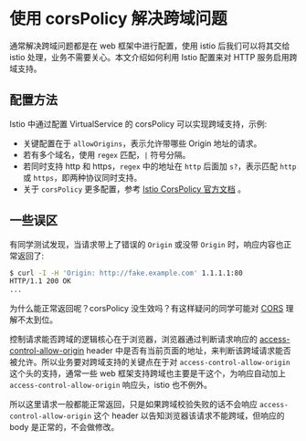 # 使用 corsPolicy 解决跨域问题

通常解决跨域问题都是在 web 框架中进行配置，使用 istio 后我们可以将其交给 istio 处理，业务不需要关心。本文介绍如何利用 Istio 配置来对 HTTP 服务启用跨域支持。

## 配置方法

Istio 中通过配置 VirtualService 的 corsPolicy 可以实现跨域支持，示例:

<FileBlock showLineNumbers file="istio/vs-cors-regex.yaml" />

* 关键配置在于 `allowOrigins`，表示允许带哪些 Origin 地址的请求。
* 若有多个域名，使用 `regex` 匹配，`|` 符号分隔。
* 若同时支持 http 和 https，`regex` 中的地址在 `http` 后面加 `s?`，表示匹配 `http` 或 `https`，即两种协议同时支持。
* 关于 `corsPolicy` 更多配置，参考 [Istio CorsPolicy 官方文档](https://istio.io/latest/docs/reference/config/networking/virtual-service/#CorsPolicy) 。

## 一些误区

有同学测试发现，当请求带上了错误的 `Origin` 或没带 `Origin` 时，响应内容也正常返回了:
```bash
$ curl -I -H 'Origin: http://fake.example.com' 1.1.1.1:80
HTTP/1.1 200 OK
...
```

为什么能正常返回呢？corsPolicy 没生效吗？有这样疑问的同学可能对 [CORS](https://developer.mozilla.org/zh-CN/docs/Web/HTTP/CORS) 理解不太到位。

控制请求能否跨域的逻辑核心在于浏览器，浏览器通过判断请求响应的 [access-control-allow-origin](https://developer.mozilla.org/en-US/docs/Web/HTTP/Headers/Access-Control-Allow-Origin) header 中是否有当前页面的地址，来判断该跨域请求能否被允许。所以业务要对跨域支持的关键点在于对 `access-control-allow-origin` 这个头的支持，通常一些 web 框架支持跨域也主要是干这个，为响应自动加上 `access-control-allow-origin` 响应头，istio 也不例外。

所以这里请求一般都能正常返回，只是如果跨域校验失败的话不会响应 `access-control-allow-origin` 这个 header 以告知浏览器该请求不能跨域，但响应的 body 是正常的，不会做修改。

